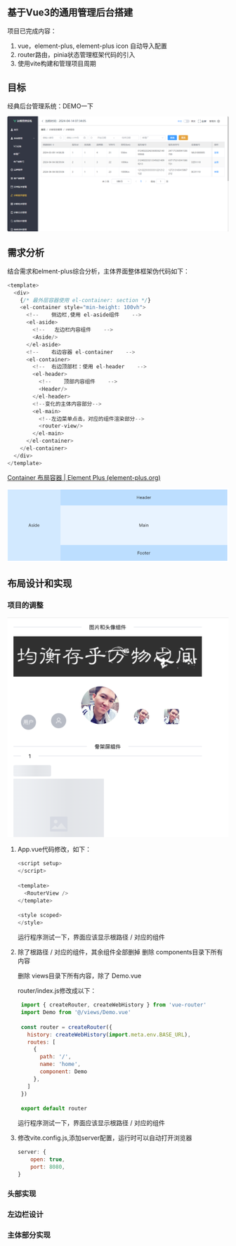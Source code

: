 ## 基于Vue3的通用管理后台搭建

项目已完成内容：

1. vue，element-plus, element-plus icon 自动导入配置
2. router路由，pinia状态管理框架代码的引入
3. 使用vite构建和管理项目周期

## 目标

经典后台管理系统：DEMO一下

![1716166254141](image/README/1716166254141.png)

## 需求分析

结合需求和elment-plus综合分析，主体界面整体框架伪代码如下：

```js
<template>
  <div>
    {/* 最外层容器使用 el-container: section */}
    <el-container style="min-height: 100vh">
      <!--    侧边栏,使用 el-aside组件    -->
      <el-aside>
        <!--   左边栏内容组件    -->
        <Aside/>
      </el-aside>
      <!--    右边容器 el-container    -->
      <el-container>
        <!--  右边顶部栏：使用 el-header    -->
        <el-header>
          <!--    顶部内容组件    -->
          <Header/>
        </el-header>
        <!--变化的主体内容部分-->
        <el-main>
          <!--左边菜单点击，对应的组件渲染部分-->
          <router-view/>
        </el-main>
      </el-container>
    </el-container>
  </div>
</template>
```

[Container 布局容器 | Element Plus (element-plus.org)](https://element-plus.org/zh-CN/component/container.html#container-%E5%B8%83%E5%B1%80%E5%AE%B9%E5%99%A8)

![layout-overall](./image/layout-frame.png)

## 布局设计和实现

### 项目的调整

![tz](./image/README/tz.png)

1. App.vue代码修改，如下：

   ```javascript
   <script setup>
   </script>

   <template>
     <RouterView />
   </template>

   <style scoped>
   </style>


   ```

   运行程序测试一下，界面应该显示根路径 / 对应的组件
2. 除了根路径 / 对应的组件，其余组件全部删掉
   删除 components目录下所有内容

   删除 views目录下所有内容，除了 Demo.vue

   router/index.js修改成以下：

   ```js
    import { createRouter, createWebHistory } from 'vue-router'
    import Demo from '@/views/Demo.vue'

    const router = createRouter({
      history: createWebHistory(import.meta.env.BASE_URL),
      routes: [
        {
          path: '/',
          name: 'home',
          component: Demo
        },
      ]
    })

    export default router

   ```

   运行程序测试一下，界面应该显示根路径 / 对应的组件
3. 修改vite.config.js,添加server配置，运行时可以自动打开浏览器

   ```js
   server: {
       open: true,
       port: 8080,
   }
   ```

### 头部实现

### 左边栏设计

### 主体部分实现
